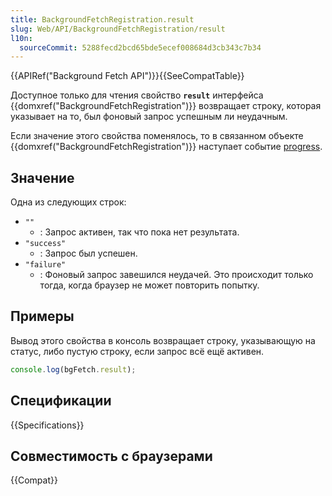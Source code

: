 ```yaml
---
title: BackgroundFetchRegistration.result
slug: Web/API/BackgroundFetchRegistration/result
l10n:
  sourceCommit: 5288fecd2bcd65bde5ecef008684d3cb343c7b34
---
```

{{APIRef("Background Fetch API")}}{{SeeCompatTable}}

Доступное только для чтения свойство **`result`** интерфейса {{domxref("BackgroundFetchRegistration")}} возвращает строку, которая указывает на то, был фоновый запрос успешным ли неудачным.

Если значение этого свойства поменялось, то в связанном объекте {{domxref("BackgroundFetchRegistration")}} наступает событие [progress](/en-US/docs/Web/API/BackgroundFetchRegistration/progress_event).

## Значение

Одна из следующих строк:

- `""`
  - : Запрос активен, так что пока нет результата.
- `"success"`
  - : Запрос был успешен.
- `"failure"`
  - : Фоновый запрос завешился неудачей. Это происходит только тогда, когда браузер не может повторить попытку.

## Примеры

Вывод этого свойства в консоль возвращает строку, указывающую на статус, либо пустую строку, если запрос всё ещё активен.

```js
console.log(bgFetch.result);
```

## Спецификации

{{Specifications}}

## Совместимость с браузерами

{{Compat}}
